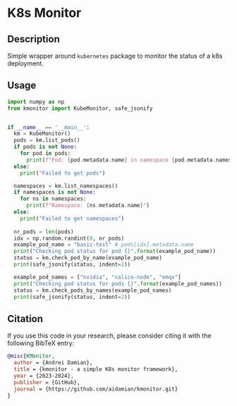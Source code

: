 # K8s Monitor 

## Description

Simple wrapper around `kubernetes` package to monitor the status of a k8s deployment.

## Usage

```python
import numpy as np
from kmonitor import KubeMonitor, safe_jsonify


if __name__ == '__main__':
  km = KubeMonitor()
  pods = km.list_pods()
  if pods is not None:
    for pod in pods:
      print(f"Pod: {pod.metadata.name} in namespace {pod.metadata.namespace} is in phase {pod.status.phase}")
  else:
    print("Failed to get pods")

  namespaces = km.list_namespaces()
  if namespaces is not None:
    for ns in namespaces:
      print(f"Namespace: {ns.metadata.name}")
  else:
    print("Failed to get namespaces")
  
  nr_pods = len(pods)
  idx = np.random.randint(0, nr_pods)
  example_pod_name = "basic-test" # pods[idx].metadata.name
  print("Checking pod status for pod {}".format(example_pod_name))
  status = km.check_pod_by_name(example_pod_name)
  print(safe_jsonify(status, indent=2))

  example_pod_names = ["nvidia", "calico-node", "emqx"]
  print("Checking pod status for pods {}".format(example_pod_names))
  status = km.check_pods_by_names(example_pod_names)
  print(safe_jsonify(status, indent=2))
```

## Citation

If you use this code in your research, please consider citing it with the following BibTeX entry:

```bibtex
@misc{KMonitor,
  author = {Andrei Damian},
  title = {kmonitor - a simple K8s monitor framework},
  year = {2023-2024},
  publisher = {GitHub},
  journal = {https://github.com/aidamian/kmonitor.git}
}
```